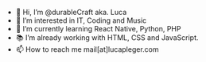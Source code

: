- 👋 Hi, I’m @durableCraft aka. Luca
- 👀 I’m interested in IT, Coding and Music
- 🌱 I’m currently learning React Native, Python, PHP
- 📚 I’m already working with HTML, CSS and JavaScript.
- 📫 How to reach me mail[at]lucapleger.com

<!---
durableCraft/durableCraft is a ✨ special ✨ repository because its `README.md` (this file) appears on your GitHub profile.
You can click the Preview link to take a look at your changes.
--->
